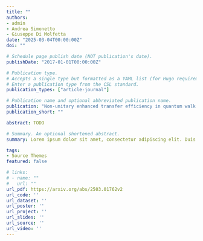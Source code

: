 ```yaml
---
title: ""
authors:
- admin
- Andrea Simonetto
- Giuseppe Di Molfetta
date: "2025-03-04T00:00:00Z"
doi: ""

# Schedule page publish date (NOT publication's date).
publishDate: "2017-01-01T00:00:00Z"

# Publication type.
# Accepts a single type but formatted as a YAML list (for Hugo requirements).
# Enter a publication type from the CSL standard.
publication_types: ["article-journal"]

# Publication name and optional abbreviated publication name.
publication: "Non-unitary enhanced transfer efficiency in quantum walk search on complex networks, *Arxiv version* (2025)"
publication_short: ""

abstract: TODO

# Summary. An optional shortened abstract.
summary: Lorem ipsum dolor sit amet, consectetur adipiscing elit. Duis posuere tellus ac convallis placerat. Proin tincidunt magna sed ex sollicitudin condimentum.

tags:
- Source Themes
featured: false

# links:
# - name: ""
#   url: ""
url_pdf: https://arxiv.org/abs/2503.01762v2
url_code: ''
url_dataset: ''
url_poster: ''
url_project: ''
url_slides: ''
url_source: ''
url_video: ''
---
```

